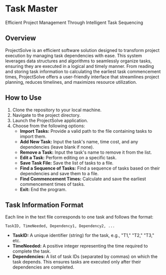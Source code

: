 # Task Master
Efficient Project Management Through Intelligent Task Sequencing

## Overview
ProjectSolve is an efficient software solution designed to transform project execution by managing task dependencies with ease. This system leverages data structures and algorithms to seamlessly organize tasks, ensuring they are executed in a logical and timely manner. From reading and storing task information to calculating the earliest task commencement times, ProjectSolve offers a user-friendly interface that streamlines project planning, reduces timelines, and maximizes resource utilization.

## How to Use

1.  Clone the repository to your local machine.
2.  Navigate to the project directory.
3.  Launch the ProjectSolve application.
4.  Choose from the following options:
    -   **Import Tasks:** Provide a valid path to the file containing tasks to import them.
    -   **Add New Task:** Input the task's name, time cost, and any dependencies (leave blank if none).
    -   **Remove a Task:** Input the task's name to remove it from the list.
    -   **Edit a Task:** Perform editing on a specific task.
    -   **Save Task File:** Save the list of tasks to a file.
    -   **Find a Sequence of Tasks:** Find a sequence of tasks based on their dependencies and save them to a file.
    -   **Find Commencement Times:** Calculate and save the earliest commencement times of tasks.
    -   **Exit:** End the program.

## Task Information Format
Each line in the text file corresponds to one task and follows the format:

~~~
TaskID, TimeNeeded, Dependency1, Dependency2, ...
~~~

- **TaskID:** A unique identifier (string) for the task, e.g., "T1," "T2," "T3," etc.
- **TimeNeeded:** A positive integer representing the time required to complete the task.
- **Dependencies:** A list of task IDs (separated by commas) on which the task depends. This ensures tasks are executed only after their dependencies are completed.
